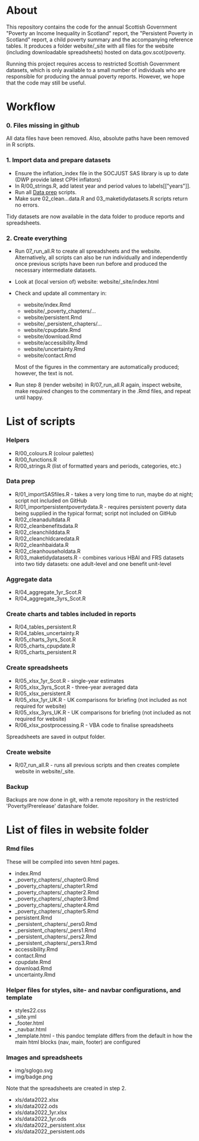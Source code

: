 # About

This repository contains the code for the annual Scottish Government "Poverty an Income Inequality in Scotland" report, the "Persistent Poverty in Scotland" report, a child poverty summary and the accompanying reference tables. It produces a folder website/\_site with all files for the website (including downloadable spreadsheets) hosted on data.gov.scot/poverty.

Running this project requires access to restricted Scottish Government datasets, which is only available to a small number of individuals who are responsible for producing the annual poverty reports. However, we hope that the code may still be useful.

# Workflow

### 0. Files missing in github

All data files have been removed. Also, absolute paths have been removed in R scripts.

### 1. Import data and prepare datasets

* Ensure the inflation_index file in the SOCJUST SAS library is up to date (DWP provide latest CPIH inflators)
* In R/00_strings.R, add latest year and period values to labels\[\["years"]].
* Run all [Data prep](#dataprep) scripts.
* Make sure 02_clean...data.R and 03_maketidydatasets.R scripts return no errors. 

Tidy datasets are now available in the data folder to produce reports and spreadsheets.

### 2. Create everything

* Run 07_run_all.R to create all spreadsheets and the website. Alternatively, all scripts can also be run individually and independently once previous scripts have been run before and produced the necessary intermediate datasets.
* Look at (local version of) website: website/\_site/index.html
* Check and update all commentary in:

  * website/index.Rmd
  * website/\_poverty_chapters/...
  * website/persistent.Rmd
  * website/\_persistent_chapters/...
  * website/cpupdate.Rmd
  * website/download.Rmd
  * website/accessibility.Rmd
  * website/uncertainty.Rmd
  * website/contact.Rmd

  Most of the figures in the commentary are automatically produced; however, the text is not.

* Run step 8 (render website) in R/07_run_all.R again, inspect website, make required changes to the commentary in the .Rmd files, and repeat until happy.

# List of scripts

### Helpers

* R/00_colours.R (colour palettes)
* R/00_functions.R
* R/00_strings.R (list of formatted years and periods, categories, etc.)

### Data prep<a name="dataprep"></a>

* R/01_importSASfiles.R - takes a very long time to run, maybe do at night; script not included on GitHub
* R/01_importpersistentpovertydata.R - requires persistent poverty data being supplied in the typical format; script not included on GitHub
* R/02_cleanadultdata.R
* R/02_cleanbenefitsdata.R
* R/02_cleanchilddata.R
* R/02_cleanchldcaredata.R
* R/02_cleanhbaidata.R
* R/02_cleanhouseholdata.R
* R/03_maketidydatasets.R - combines various HBAI and FRS datasets into two tidy datasets: one adult-level and one benefit unit-level

### Aggregate data

* R/04_aggregate_1yr_Scot.R
* R/04_aggregate_3yrs_Scot.R

### Create charts and tables included in reports

* R/04_tables_persistent.R
* R/04_tables_uncertainty.R
* R/05_charts_3yrs_Scot.R
* R/05_charts_cpupdate.R
* R/05_charts_persistent.R 

### Create spreadsheets

* R/05_xlsx_1yr_Scot.R - single-year estimates
* R/05_xlsx_3yrs_Scot.R - three-year averaged data
* R/05_xlsx_persistent.R
* R/05_xlsx_1yr_UK.R - UK comparisons for briefing (not included as not required for website)
* R/05_xlsx_3yrs_UK.R - UK comparisons for briefing (not included as not required for website)
* R/06_xlsx_postprocessing.R - VBA code to finalise spreadsheets

Spreadsheets are saved in output folder.

### Create website

* R/07_run_all.R - runs all previous scripts and then creates complete website in website/\_site.

### Backup

Backups are now done in git, with a remote repository in the restricted 'Poverty/Prerelease' datashare folder.

# List of files in website folder

### Rmd files

These will be compiled into seven html pages.

* index.Rmd
* \_poverty_chapters/\_chapter0.Rmd
* \_poverty_chapters/\_chapter1.Rmd
* \_poverty_chapters/\_chapter2.Rmd
* \_poverty_chapters/\_chapter3.Rmd
* \_poverty_chapters/\_chapter4.Rmd
* \_poverty_chapters/\_chapter5.Rmd
* persistent.Rmd
* \_persistent_chapters/\_pers0.Rmd
* \_persistent_chapters/\_pers1.Rmd
* \_persistent_chapters/\_pers2.Rmd
* \_persistent_chapters/\_pers3.Rmd
* accessibility.Rmd
* contact.Rmd
* cpupdate.Rmd
* download.Rmd
* uncertainty.Rmd

### Helper files for styles, site- and navbar configurations, and template

* styles22.css
* \_site.yml
* \_footer.html
* \_navbar.html
* \_template.html - this pandoc template differs from the default in how the main html blocks (nav, main, footer) are configured

### Images and spreadsheets

* img/sglogo.svg
* img/badge.png

Note that the spreadsheets are created in step 2.

* xls/data2022.xlsx
* xls/data2022.ods
* xls/data2022_1yr.xlsx
* xls/data2022_1yr.ods
* xls/data2022_persistent.xlsx
* xls/data2022_persistent.ods

